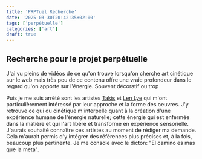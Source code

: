 ```yaml
---
title: 'PRPTuel Recherche'
date: '2025-03-30T20:42:35+02:00'
tags: ['perpétuelle']
categories: ['art']
draft: true
---
```

## Recherche pour le projet perpétuelle

J'ai vu pleins de vidéos de ce qu'on trouve lorsqu'on cherche art cinétique sur le web mais très peu de ce contenu offre une vraie profondeur dans le regard qu'on apporte sur l'énergie. Souvent décoratif ou trop  

Puis je me suis arrêté sont les artistes [Takis](https://fr.wikipedia.org/wiki/Takis) et [Len Lye](https://fr.wikipedia.org/wiki/Len_Lye) qui m'ont particulièrement intéressé par leur approche et la forme des oeuvres. J'y retrouve ce qui du cinétique m'interpelle quant à la création d'une expérience humane de l'énergie naturelle; cette énergie qui est enfermée dans la matière et qui l'art libère et transforme en expérience sensorielle. J'aurais souhaité connaître ces artistes au moment de rédiger ma demande. Cela m'aurait permis d'y intégrer des références plus précises et, à la fois, beaucoup plus pertinente. Je me console avec le dicton: "El camino es mas que la meta".  




